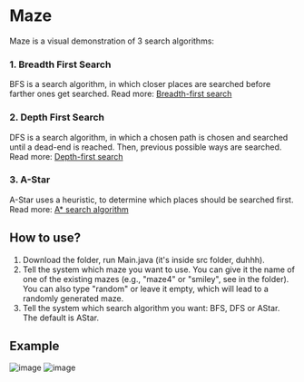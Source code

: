 # Maze

Maze is a visual demonstration of 3 search algorithms:

### 1. Breadth First Search
BFS is a search algorithm, in which closer places are searched before farther ones get searched.
Read more: [Breadth-first search](https://en.wikipedia.org/wiki/Breadth-first_search)

### 2. Depth First Search
DFS is a search algorithm, in which a chosen path is chosen and searched until a dead-end is reached. Then, previous possible ways are searched.
Read more: [Depth-first search](https://en.wikipedia.org/wiki/Depth-first_search#:~:text=Depth%2Dfirst%20search%20(DFS),along%20each%20branch%20before%20backtracking.)

### 3. A-Star
A-Star uses a heuristic, to determine which places should be searched first.
Read more: [A* search algorithm](https://en.wikipedia.org/wiki/A*_search_algorithm)

## How to use?

1. Download the folder, run Main.java (it's inside src folder, duhhh).
2. Tell the system which maze you want to use. You can give it the name of one of the existing mazes (e.g., "maze4" or "smiley", see in the folder). You can also type "random" or leave it empty, which will lead to a randomly generated maze.
3. Tell the system which search algorithm you want: BFS, DFS or AStar. The default is AStar.

## Example

![image](https://user-images.githubusercontent.com/45170837/115600152-a6361880-a2dc-11eb-9155-f3c2ffe3c3e0.png)
![image](https://user-images.githubusercontent.com/45170837/115600182-b1894400-a2dc-11eb-9f20-4fdbb2ec57a0.png)
